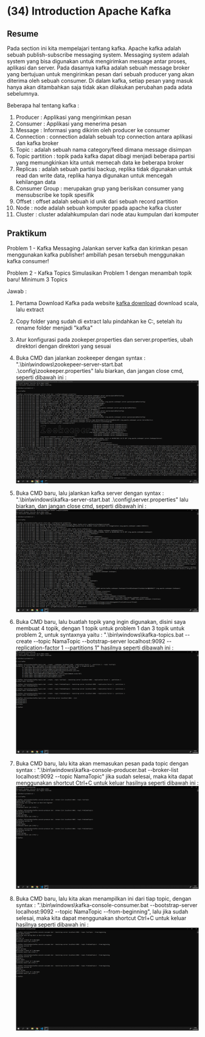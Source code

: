 # **(34) Introduction Apache Kafka**

## **Resume**
Pada section ini kita mempelajari tentang kafka.
Apache kafka adalah sebuah publish-subscribe messaging system. Messaging system adalah system yang bisa digunakan untuk mengirimkan message antar proses, aplikasi dan server. Pada dasarnya kafka adalah sebuah message broker yang bertujuan untuk mengirimkan pesan dari sebuah producer yang akan diterima oleh sebuah consumer. Di dalam kafka, setiap pesan yang masuk hanya akan ditambahkan saja tidak akan dilakukan perubahan pada adata sebelumnya.

Beberapa hal tentang kafka :
1. Producer : Applikasi yang mengirimkan pesan
2. Consumer : Applikasi yang menerima pesan
3. Message : Informasi yang dikirim oleh producer ke consumer
4. Connection : connection adalah sebuah tcp connection antara aplikasi dan kafka broker
5. Topic : adalah sebuah nama category/feed dimana message disimpan
6. Topic partition : topik pada kafka dapat dibagi menjadi beberapa partisi yang memungkinkan kita untuk memecah data ke beberapa broker
7. Replicas : adalah sebuah partisi backup, replika tidak digunakan untuk read dan write data, replika hanya digunakan untuk mencegah kehilangan data
8. Consumer Group : merupakan grup yang berisikan consumer yang mensubscribe ke topik spesifik
9. Offset : offset adalah sebuah id unik dari sebuah record partition
10. Node : node adalah sebuah komputer ppada apache kafka cluster
11. Cluster : cluster adalahkumpulan dari node atau kumpulan dari komputer

## **Praktikum**
Problem 1 - Kafka Messaging
Jalankan server kafka dan kirimkan pesan menggunakan kafka publisher!
ambillah pesan tersebuh menggunakan kafka consumer!

Problem 2 - Kafka Topics
Simulasikan Problem 1 dengan menambah topik baru!
Minimum 3 Topics

Jawab :
1. Pertama Download Kafka pada website [kafka download](https://kafka.apache.org/downloads) download scala, lalu extract
2. Copy folder yang sudah di extract lalu pindahkan ke C:, setelah itu rename folder menjadi "kafka"
3. Atur konfigurasi pada zookeper.properties dan server.properties, ubah direktori dengan direktori yang sesuai
4. Buka CMD dan jalankan zookeeper dengan syntax : ".\bin\windows\zookepeer-server-start.bat .\config\zookeeper.properties" lalu biarkan, dan jangan close cmd, seperti dibawah ini :
![screenshot zookeeper](https://github.com/RakhaRafifA/Java-Spring-Boot_Rakha-Rafif-Arifin/blob/71d121e180aa2bb3b9847394d8396f90260572b4/34_Introduction%20Apache%20Kafka/screenshot/Screenshot1%20-%20Zookeeper.PNG)

5. Buka CMD baru, lalu jalankan kafka server dengan syntax : ".\bin\windows\kafka-server-start.bat .\config\server.properties" lalu biarkan, dan jangan close cmd, seperti dibawah ini :
![screenshot kafka server](https://github.com/RakhaRafifA/Java-Spring-Boot_Rakha-Rafif-Arifin/blob/71d121e180aa2bb3b9847394d8396f90260572b4/34_Introduction%20Apache%20Kafka/screenshot/Screenshot2%20-%20Kafka%20Server.PNG)

6. Buka CMD baru, lalu buatlah topik yang ingin digunakan, disini saya membuat 4 topik, dengan 1 topik untuk problem 1 dan 3 topik untuk problem 2, 
untuk syntaxnya yaitu : ".\bin\windows\kafka-topics.bat --create --topic NamaTopic --botstrap-server localhost:9092 --replication-factor 1 --partitions 1"
hasilnya seperti dibawah ini :
![screenshot create topics](https://github.com/RakhaRafifA/Java-Spring-Boot_Rakha-Rafif-Arifin/blob/71d121e180aa2bb3b9847394d8396f90260572b4/34_Introduction%20Apache%20Kafka/screenshot/Screenshot3%20-%20List%20Topic.PNG)

7. Buka CMD baru, lalu kita akan memasukan pesan pada topic dengan syntax : ".\bin\windows\kafka-console-producer.bat --broker-list localhost:9092 --topic NamaTopic"
jika sudah selesai, maka kita dapat menggunakan shortcut Ctrl+C untuk keluar
hasilnya seperti dibawah ini :
![screenshot input topics](https://github.com/RakhaRafifA/Java-Spring-Boot_Rakha-Rafif-Arifin/blob/71d121e180aa2bb3b9847394d8396f90260572b4/34_Introduction%20Apache%20Kafka/screenshot/Screenshot4%20-%20Input%20Topic.PNG)

8. Buka CMD baru, lalu kita akan menampilkan ini dari tiap topic, dengan syntax : ".\bin\windows\kafka-console-consumer.bat --bootstrap-server localhost:9092 --topic NamaTopic --from-beginning", lalu jika sudah selesai, maka kita dapat menggunakan shortcut Ctrl+C untuk keluar
hasilnya seperti dibawah ini :
![screenshot show topics](https://github.com/RakhaRafifA/Java-Spring-Boot_Rakha-Rafif-Arifin/blob/71d121e180aa2bb3b9847394d8396f90260572b4/34_Introduction%20Apache%20Kafka/screenshot/Screenshot5%20-%20Consume%20Message.PNG)